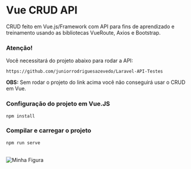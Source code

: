 # Vue CRUD API

CRUD feito em Vue.js/Framework com API para fins de aprendizado e treinamento usando as bibliotecas VueRoute, Axios e Bootstrap.

### Atenção!
Você necessitará do projeto abaixo para rodar a API:
```
https://github.com/juniorrodriguesazevedo/Laravel-API-Testes
```
<b>OBS:</b> Sem rodar o projeto do link acima você não conseguirá usar o CRUD em Vue.

### Configuração do projeto em Vue.JS
```
npm install
```

### Compilar e carregar o projeto
```
npm run serve
```

<br>

<img src="https://i.imgur.com/uqJlfCh.gif" alt="Minha Figura">